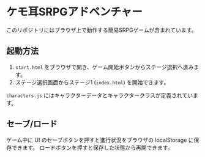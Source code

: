 # ケモ耳SRPGアドベンチャー

このリポジトリにはブラウザ上で動作する簡易SRPGゲームが含まれています。

## 起動方法

1. `start.html` をブラウザで開き、ゲーム開始ボタンからステージ選択へ進みます。
2. ステージ選択画面からステージ1 (`index.html`) を開始できます。

`characters.js` にはキャラクターデータとキャラクタークラスが定義されています。

## セーブ/ロード

ゲーム中に UI のセーブボタンを押すと進行状況をブラウザの localStorage に保存できます。
ロードボタンを押すと保存した状態から再開できます。
